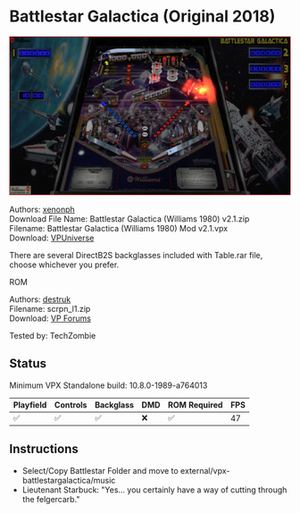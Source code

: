 # Battlestar Galactica (Original 2018)

![Table Preview](../../images/vpx-BattlestarGalactica-preview.png)

Authors: [xenonph](https://www.vpforums.org/index.php?showuser=14100)  
Download File Name: Battlestar Galactica (Williams 1980) v2.1.zip  
Filename: Battlestar Galactica (Williams 1980) Mod v2.1.vpx  
Download: [VPUniverse](https://vpuniverse.com/files/file/5061-battlestar-galactica-williams-1980/)

There are several DirectB2S backglasses included with Table.rar file, choose whichever you prefer. 

ROM

Authors: [destruk](https://www.vpforums.org/index.php?showuser=5)  
Filename: scrpn_l1.zip  
Download: [VP Forums](https://www.vpforums.org/index.php?app=downloads&showfile=779)

Tested by: TechZombie

## Status 

Minimum VPX Standalone build: 10.8.0-1989-a764013

| Playfield | Controls | Backglass | DMD | ROM Required | FPS | 
|-----------|----------|-----------|-----|--------------|-----|
| :white_check_mark: | :white_check_mark: | :white_check_mark: | :x: | :white_check_mark: | 47 |

## Instructions

- Select/Copy Battlestar Folder and move to external/vpx-battlestargalactica/music
- Lieutenant Starbuck: "Yes... you certainly have a way of cutting through the felgercarb."
